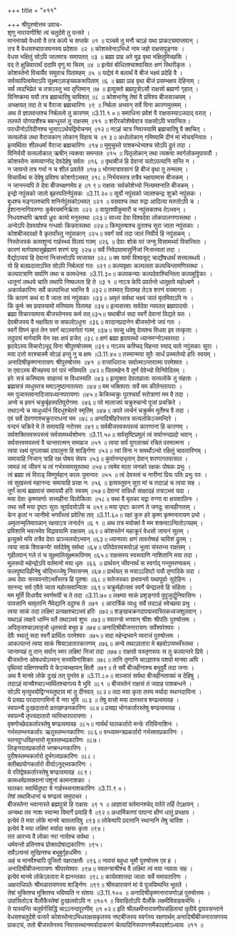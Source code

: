+++
title = "०११"

+++
श्रीपुरुषोत्तम उवाच-  
शृणु नारायणीश्रि! त्वं चतुर्दशे तु वत्सरे ।  
माननाख्ये वेधसो वै तत्र कल्पे च सप्तके ॥१ ॥
पञ्चमे तु मनौ चाऽहं यथा प्राकट्यमाप्तवान् ।  
तत्र वै वेधसश्चाग्रजघनस्य प्रदेशतः ॥२ ॥
कोशस्तेनाऽभिधो नाम जज्ञे राक्षसपुङ्गवः ।  
वेधस भक्षितुं सोऽपि जातमात्रः समापतत् ॥३ ॥
ब्रह्मा प्राह अरे मूढ वृथा भक्षितुमिच्छसि ।  
वद ते क्षुन्निवारार्थं ददामि वृणु मा चिरम् ॥४ ॥
इत्येवं बोधितश्चाश्वासितः क्षणं स्थिरीकृतः ।  
कोशस्तेनो विचार्यैव समुवाच पितामहम् ॥५ ॥
यद्येवं मे बलार्थं वै बीजं भक्ष्यं प्रदेहि वै ।  
सर्वव्यापित्वमेवाऽपि सूक्ष्माऽसङ्ख्यकरूपिताम् ॥६ ॥
ब्रह्मा प्राह वृथा बीजं प्रसम्भक्षय देहिनाम् ।  
सर्वं त्वदभिप्रेतं च तत्राऽस्तु भव तृप्तिमान् ॥७ ॥
इत्युक्तो ब्रह्मपुत्रोऽसौ राक्षसो ब्रह्मणो गृहात् ।  
विनिष्क्रम्य ययौ तत्र ब्रह्मचारिषु चाविशत् ॥८ ॥
कोशभागेषु तेषां वै प्रविश्य बीजसञ्चयम् ।  
अभक्षयत् तदा ते च वैराजा ब्रह्मचारिणः ॥९ ॥
निर्बला अभवन् सर्वे विना कारणमुत्तमम् ।  
अथ ते ज्ञातवन्तश्च निर्बलत्वे तु कारणम् ॥3.11.१ ०॥
समाधिना प्रवेशं वै राक्षसस्याऽजदाद् वरात् ।  
ततस्ते योगपाशैश्च बबन्धुस्तं तु राक्षसम् ॥११ ॥
शरीरकोशेष्वेवात्र राक्षसोऽपि भयान्वितः।  
पराधीनोऽतिदीनश्च भूत्वाऽऽर्थयद्विमोचनम् ॥१२॥
नाऽहं चात्र निवत्स्यामि ब्रह्मचारिषु वै क्वचित् ।  
सत्यलोकं तथा वैराजकान् लोकान् विहाय च ॥१ ३॥
अधोलोकान् गमिष्यामि दीनं मां मोचयन्त्वितः ।  
इत्यर्थिताः शीलधर्मा वैराजा ब्रह्मचारिणः ॥१४॥
मुमुचुस्ते पाशबन्धेभ्यश्च सोऽपि द्रुतं तदा ।  
विनिर्ययौ सत्यलोकात् ऋषीन् त्यक्त्वा समन्ततः ॥१५ ॥
पितृलोकान् तथा त्यक्त्वा स्वर्गलोकमुपाययौ ।  
कोशस्तेनः समव्याप्नोद् देवदेहेषु सर्वतः ॥१६ ॥
वृथाबीजं हि देवानां यतोऽपत्यानि सन्ति न ।  
न जायन्ते तत्र गर्भा न च शीलं प्रवर्तते ॥१७॥
भोगमात्रावसानं हि बीजं वृथा तु तन्मतम् ।  
विचार्येत्थं स देवेषु प्रविश्य कोशगोऽभवत् ॥१८॥
निर्भयस्तत्र तत्रैव भक्षयामास बीजकम् ।  
न जानन्त्यपि ते देवा बीजभक्षणमेव ह ॥१ ९॥
राक्षसः सर्वकोशेभ्यो नित्यमश्नाति बीजकम् ।  
इन्द्रो नपुंसको जातो बृहस्पतिर्नपुंसकः ॥3.11.२०॥
सूर्यो नपुंसको जातश्चन्द्रः शुक्रो नपुंसकः ।  
बुधश्च मङ्गलश्चापि शनिर्नपुंसकोऽभवत् ॥२१ ॥
वसवश्च तथा रुद्रा आदित्या मरुतोऽपि च ।  
ईशानानागिवरुणाः कुबेरयमनिर्ऋताः ॥२२ ॥
वायुरश्वीकुमारौ च नपुंसकाश्च तेऽभवन् ।  
निधयश्चापि ऋषयो ध्रुवः कामो मनुस्तथा ॥२३॥
साध्या देवा विश्वदेवा लोकपालगणास्तथा ।  
अन्येऽपि देववर्याश्च गन्धर्वाः किन्नरास्तथा ॥२४॥
किम्पुरुषाश्च दूताश्च सुरा जाता नपुंसकाः ।  
कोशबीजदरक्षो वै कृतवाँस्तु नपुंसकान् ॥२५॥
स्वर्गं सर्वं तदा जातं निर्वीर्य हि नपुंसकम् ।  
निस्तेजस्कं कामशून्यं गार्हस्थ्यं विलयं गतम् ॥२६ ॥
देवाः शोकं परं जग्मु विसामर्थ्या विसत्त्वितः ।  
कारणं मार्गयामासुर्ब्रह्माणं शरणं ययुः ॥२७॥
सर्वे निवेदयामासुर्निजां निःसत्त्वतां तदा ।  
वैद्योऽप्ययं हि देवानां निःसत्त्वोऽपि व्यजायत ॥२८॥
क्व यामो विश्वसृट् चाद्यौषधार्थं सत्त्वलब्धये ।  
यो हि बलप्रदाताऽस्ति सोऽपि निर्बलतां गतः ॥२९॥
कल्पवृक्षाः कल्पलता कल्पचिन्तामणिस्तथा ।  
कल्पपात्राणि सर्वाणि तथा च कामधेनवः ॥3.11.३०॥
कल्पकन्याः कल्पदेवाश्चिन्तिता कल्पबुट्टिकाः ।  
धातूनां लब्धये चाति तथापि निष्फलता हि ते ॥३ १ ॥
नाऽत्र केपि प्रवर्तन्ते धातुक्षये महोल्बणे ।  
अकार्यकारिणः सर्वे कल्पाभिधा भवन्ति वै ॥३२॥
तस्मात् पितामह तेऽत्र शरणं वयमागताः ।  
किं कारणं कथं वा वै जाता वयं नपुंसकाः ॥३३॥
अमृतं सर्वथा भक्ष्यं जातं मृतमिवाऽपि नः ।  
किं कुर्मः क्व प्रयास्यामो मरिष्यामः पितामह ॥३४॥
इत्यसत्त्वाः सर्वदेवा न्यपतत् ब्रह्मपादयोः ।  
ब्रह्मा विचारयामास बीजस्तेनस्य कर्म तत्॥३५॥
यथाबीजं सदा स्वर्गे देवानां विद्यते यतः ।  
देवबीजस्य वै भक्षयिता स सफलोऽधुना ॥३६॥
वरदानप्रदानेन बीजस्तेनो जयं गतः ।  
स्वर्गे विघ्नं कृतं तेन स्वर्गं चाऽस्वर्गतां गतम् ॥३७॥
सत्सु धवेषु देव्यश्च विधवा इव तत्कृताः ।  
तदुपायं मार्गयामि येन रक्षः क्षयं व्रजेत् ॥३८॥
क्षणं ब्रह्मा हृदयस्थो ध्यानमग्नोऽभवत्तदा ।  
हृदयेऽस्य विचारोऽभूद् विना श्रीपुरुषोत्तमम् ॥३९॥
नाऽस्य कश्चिद् विहन्ता स्याद् यतो नपुंसकाः सुराः ।  
मया दत्तो वरश्चास्मै सोऽहं हन्तुं नु च क्षमः ॥3.11.४०॥
तस्मान्मया सुरैः सार्धं प्रस्मर्तव्यो हरिः स्वयम् ।  
अनादिश्रीकृष्णनारायणः श्रीपुरुषोत्तमः ॥४१ ॥
राजाधिराजः सर्वात्माऽन्तरात्मा परमेश्वरः ।  
स एवाऽस्य बीजहस्य परं पारं नयिष्यति ॥४२॥
पितामहेन वै तूर्णं देवेभ्यो विनिवेदितम् ।  
हरेः सत्रं करिष्यामः साहाय्यं स विधास्यति ॥४३॥
इत्युक्ता देवताव्राताः सत्यलोके तु संहताः ।  
ब्रह्मसत्रं व्यधुस्तत्र ममाऽनुष्ठानतत्पराः ॥४४॥
मम भक्तिपराः सर्वे मम कीर्तनतत्पराः ।  
मम पूजास्तवनादिजापध्यानपरायणाः ॥४५॥
केचिच्चक्रुः पुरश्चर्यां स्तोत्राणां मम वै तदा ।  
अन्ये च हवनं चक्रुर्बृहस्पतिपुरोगमाः ॥४६॥
परे मालाजपं चक्रुश्चान्ये पूजां प्रचक्रिरे ।  
तथाऽन्ये च व्यधुर्ध्यानं विदधुश्चेतरे स्मृतिम् ॥४७॥
अपरे त्वर्चनं चक्रुर्मम मूर्तेश्च वै तदा ।  
एवं सर्वे देवगणाश्चक्रुराराधनां मम ॥४८॥
अनादिश्रीहरेस्तत्र सत्यलोकेऽजमन्दिरे ।  
वन्दनं चक्रिरे मे ते समायाहि नरोत्तम ॥४९॥
सर्वबीजस्वरूपस्त्वं कारणानां हि कारणम् ।  
सर्वशक्तिस्वरूपस्त्वं सर्वसामर्थ्यशोभनः ॥3.11.५०॥
सर्वसृष्टिप्रमूलं त्वं सर्वानन्दप्रदो भवान् ।  
सर्वसत्त्वमयस्त्वं वै चान्तरात्मन् समाव्रज ॥५१ ॥
त्वया सर्वं युगलाख्यं रचितं परमात्मना ।  
त्वया रक्ष्यं युगलाख्यं दयालुना हि शार्ङ्गिणा ॥५२॥
त्वां विना न समर्थोऽन्यो रक्षितुं चावतारिणम् ।  
समायाहि निजान् त्राहि रक्ष पोषय सेवय ॥५३॥
कुर्वानन्दभृतान् देवान् शरणागतवत्सल ।  
त्वमन्नं त्वं जीवनं च त्वं गर्भस्त्वमसुस्तथा ॥५४॥
त्वमेव माता जनको रक्षकः पोषकः प्रभुः ।  
त्वं ब्रह्मा त्वं विराड् विष्णुर्महान् कालः पुमान्परः ॥५५ ॥
त्वं देवस्त्वं च नारीणां प्रियः पतिः प्रभुः परः ।  
त्वं सुखस्त्वं महानन्दः समायाहि प्ररक्ष नः ॥५६ ॥
इत्यस्तुवन् सुरा मां च तदाऽहं च त्वया सह ।  
तूर्णं सत्यं ब्रह्मवासं समाययौ हरिः स्वयम् ॥५७॥
देवानां सन्निधौ साक्षादहं तत्राऽभवं यदा ।  
मया देवाः कृष्णवर्णाः सत्त्वहीना विलोकिताः ॥५८॥
यथा वै मृतका यद्वा रुग्णा वा क्षयशालिनः ।  
तथा सर्वे मया दृष्टाः सुराः सूर्यादयोऽपि च ॥५९॥
मया पृष्टाः कारणं ते जगदुः सत्वहीनताम् ।  
केन कृतां न जानीमो भगवँस्त्वं प्रवेत्सि तत् ॥3.11.६०॥
रक्षां कुरु हरे कृष्ण कृष्णनारायण प्रभो ।  
अमृतान्मृतिमापन्नान् रक्षयाऽत्र जनार्दन ॥६ १ ॥
अथ तत्र मयोक्तं वै मम शक्त्याऽन्वितोऽप्यहम् ।  
प्रविशामि भवत्स्वेव विद्रावयामि राक्षसम् ॥६२॥
कोशस्तेनं महाक्रूरं वेधसो जाघनं सुतम् ।  
इत्युक्ते मयि तत्रैव देवाः प्राञ्जलयोऽभवन् ॥६३॥
ध्यानपराः क्षणं तावत्तेष्वहं चाविशं द्रुतम् ।  
त्वया साकं शिवकन्ये! सर्वदेवेषु सर्वथा ॥६४॥
पतिदेवस्वरूपोऽहं भूत्वा संस्तभ्य राक्षसम् ।  
गृहीतवान् गले तं च सूक्ष्मातिसूक्ष्मरूपिणम् ॥६५॥
राक्षसस्य स्वरूपाणि नाशितानि मया तदा ।  
मूलरूपो महेन्द्रोऽपि वर्तमानो मया धृतः ॥६६ ॥
प्रार्थयन् जीवनार्थं स स्वर्गाद् गन्तुमरण्यकम् ।  
फलपुष्पादिहीनेषु चोद्भिज्जेषु निवासनम् ॥६७॥
प्रार्थयत् स मयाऽऽदिष्टो ययौ तृणादिके तदा ।  
अथ देवाः सत्त्ववन्तोऽभवँस्तत्र हि पूरुषाः ॥६८॥
सतेजस्काः प्रभावन्तो यथापूर्वाः सुदेहिनः ।  
सानन्दः सर्व एवैते जाता महोत्सवान्विताः ॥६९॥
चक्रुर्महोत्सवं स्वर्गे चेन्द्रालये हि संहिताः ।  
मम मूर्तिं विधायैव स्वर्णमयीं च ते तदा ॥3.11.७०॥
लक्ष्म्या साकं प्रशृङ्गार्य पुपूजुर्द्युनिवासिनः ।  
पायसानि चामृतानि नैवेद्यानि ददुश्च ते ॥७१ ॥
आरार्त्रिकं व्यधुः सर्वे तदाऽहं स्वेच्छया प्रभुः ।  
त्वया साकं तदा लक्ष्मि! प्रत्यक्षश्चाऽभवं हरिः ॥७२॥
शङ्खचक्रगदापद्मस्वस्तिकध्वजशूलवान् ।  
यथाऽहं त्वक्षरे धाम्नि वर्ते तथाऽभवं शुभः ॥७३॥
स्वतन्त्रो भगवान् श्रीशः श्रीपतिः पुरुषोत्तमः ।  
अपितृजश्चाऽमातृजो धृतरूपो बभूव ह ॥७४॥
अनादिश्रीबीजनारायणः सर्वेश्वरेश्वरः ।  
देवैः स्थातुं सदा स्वर्गे प्रार्थितः परमेश्वरः ॥७५॥
सदा महेन्द्रभवने व्यराजं पुरुषोत्तमः ।  
आकल्पान्तं त्वया साकं श्रियाऽवतारकारणम् ॥७६॥
अन्ये तथाऽवतारा मे बहवोऽप्यभवँस्तथा ।  
जानाम्यहं तु तान् सर्वान् स्मर लक्ष्मि! निजां तदा ॥७७॥
राक्षसो यस्तृणरूपः स तु कल्पान्तरे प्रिये ।  
बीजस्तेना ओषधयोऽभवन् सत्त्वविनाशिकाः ॥७८॥
तानि तृणानि चाऽज्ञाश्च पशवो मानवा अपि ।  
पृथिव्यां पक्षिणश्चापि ये केऽप्यभक्षयन् क्षितौ ॥७९॥
ते सर्वे बीजहीनाश्च बभूवुर्वै तदा जनाः ।  
अथ वै मानवे लोके दुःखं तत् पुनरेव ह ॥3.11.८०॥
सञ्जातं सर्वथा बीजहीनताख्यं च देहिषु ।  
तदाऽहं मानवैश्चाऽभ्यर्थितश्चागत्य वै भुवि ॥८१ ॥
बीजस्तेनं राक्षसं तं जग्राह पाशबन्धने ।  
सोऽपि मृत्युभयोद्विग्नस्तुष्टाव मां तु दीनवत् ॥८२॥
तदा मया कृता तस्य मर्यादा स्थानदायिना ।  
ये प्रसह्य परदारागामिनो वै नरा भुवि ॥८३ ॥
तेषु वासो मया दत्तस्तत्र षण्ढत्वमावह ।  
स्वपत्न्यै दुःखदातारो व्रतखण्डनकारिणः ॥८४॥
प्रसह्य भोगकर्तारस्तेषु षण्ढत्वमावह ।  
स्वपत्न्यै तृप्त्यदातारो व्यभिचारपरायणाः ।  
वृषणोच्छेदकर्तारस्तेषु षण्ढत्वमावह ॥८५॥
नार्यर्थं घातकर्तारो मन्त्रेः रतिविनाशिनः ।  
गर्भस्तम्भनकर्तारः ऋतुस्तम्भनकारिणः ॥८६॥
वन्ध्यामन्त्रप्रकर्तारो गर्भस्रावप्रकारिणः ।  
स्तनदुग्धविहन्तारो मूत्रस्तम्भप्रकारिणः ॥८७।  
लिङ्गपातप्रकर्तारो भगबन्धनकारिणः ।  
पुरीषस्तम्भकर्तारो दुर्भगत्वप्रकारिणः ॥८८।  
क्लीबप्रयोगकर्तारो वीर्याऽनुद्भवकारिणः ।  
ये रतिद्वेषकर्तारस्तेषु षण्ढत्वमावह ॥८९।  
कामधर्मप्रसक्तानां पशूनां कामनाशकाः ।  
घातकाः स्वार्थिदुष्टा ये गार्हस्थ्यनाशकारिणः ॥3.11.९ ०।  
तेषां तथाविधानां च षण्ढत्वं समुपाचर ।  
बीजस्तेन! भवानास्ते ब्रह्मपुत्रो हि राक्षसः ॥९ १ ॥
आज्ञायां वर्तमानश्चेद् वर्तते तर्हि तेऽक्षयन् ।  
अन्यथा तव नाशः स्यान्मा विमार्गे प्रयाहि वै ॥९२॥
अधार्मिकाणां पापानां क्षीणं धातुं प्रभक्षय ।  
इत्येवं ते मया लोके मानवे चातलादिषु ॥९३॥
लोकेष्वपि प्रदत्तानि स्थानानि तेषु चाविश ।  
इत्येवं वै मया लक्ष्मि! मर्यादा रक्षसः कृता ॥९४।  
तत आरभ्य वै लोका नरा नार्यश्च सर्वथा ।  
धर्मवन्तो व्रतिनश्च प्रोक्तदोषाद्यकारिणः ॥९५।  
सर्वेऽत्यन्तं सुखिनश्च बभूबुर्गृहधर्मिणः ।  
अहं च मानवैश्चापि पूजितो यक्षराक्षसैः ॥९६॥
न्यवसं बहुधा भूमौ पुरुषोत्तम एव ह ।  
अनादिश्रीबीजनारायणः श्रीपरमेश्वरः ॥९७॥
स्वतन्त्राश्रीश्च वै लक्ष्मि! त्वं मया न्यवसः सह ।  
इत्येवं मानवे लोकेऽवतारा मे ह्यनन्तकाः ॥९८॥
कार्यवशात्तदा जाताः सर्वे ममावतारिणः ।  
अक्षराधिपतेः श्रीमन्नारायणस्य शार्ङ्गिणः ॥९९॥
श्रीमन्नारायणं मां ये पूजयिष्यन्ति भूतले ।  
तेषां भुक्तिश्च मुक्तिश्च भविष्यति न संशयः ॥3.11.१०० ॥
अनादिश्रीकृष्णनारायणोऽहं पुरुषोत्तमः ।  
उपासितोऽत्र यैलौकैस्तेषां दुःखलवोऽपि न ॥१०१ ॥
विवाहितोऽपि यैर्लोके लक्ष्मीविवाहकर्मभिः ।  
ते यास्यन्ति चतुर्वर्गसिद्धिं चाऽऽनन्दपूरणीम् ॥१ ०२॥
इति श्रीलक्ष्मीनारायणीयसंहितायां तृतीये द्वापरसन्ताने वेधसश्चतुर्दशे वत्सरे कोशस्तेनाऽभिधराक्षसकृतस्य नष्टबीजस्य स्वर्गस्य रक्षणार्थम् अनादिश्रीबीजनारायणस्य प्राकट्यं, ततो बीजस्तेनस्य निवासस्थानमर्यादाकरणं चेत्यादिनिरूपणनामैकादशोऽध्यायः ॥११ ॥
    
